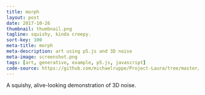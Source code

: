 ```yaml
---
title: morph
layout: post
date: 2017-10-26
thumbnail: thumbnail.png
tagline: squishy, kinda creepy.
sort-key: 100
meta-title: morph
meta-description: art using p5.js and 3D noise
meta-image: screenshot.png
tags: [art, generative, example, p5.js, javascript]
code-source: https://github.com/michaelruppe/Project-Laura/tree/master/morph/03
---
```


<div id="sketch-holder"></div>

A squishy, alive-looking demonstration of 3D noise.

<script src="https://cdnjs.cloudflare.com/ajax/libs/p5.js/0.6.1/p5.min.js"></script>
<script src="https://michaelruppe.github.io/Project-Laura/morph/03/sketch.js">
